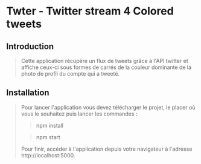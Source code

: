 # Twter - Twitter stream 4 Colored tweets

## Introduction

> Cette application récupère un flux de tweets grâce à l'API twitter et affiche ceux-ci sous formes de carrés de la couleur dominante de la photo de profil du compte qui a tweeté.

## Installation

> Pour lancer l'application vous devez télécharger le projet, le placer où vous le souhaitez puis lancer les commandes :
>> npm install
>
>> npm start
>
> Pour finir, accéder à l'application depuis votre navigateur à l'adresse http://localhost:5000.
